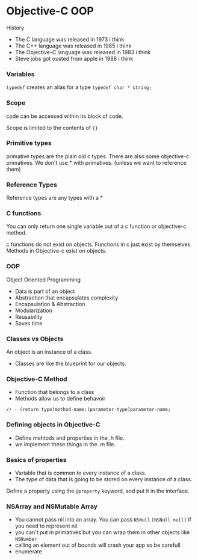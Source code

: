 # Objective-C OOP

History

* The C language was released in 1973 i think
* The C++ language was released in 1985 i think
* The Objective-C language was released in 1983 i think
* Steve jobs got ousted from apple in 1988 i think


### Variables

`typedef` creates an alias for a type
`typedef char * string;`

### Scope

code can be accessed within its block of code.

Scope is limited to the contents of `{}`

### Primitive types

primative types are the plain old c types.
There are also some objective-c primatives.
We don't use * with primatives. (unless we want to reference them)

### Reference Types

Reference types are any types with a *

### C functions

You can only return one single variable out of a c function or objective-c method. 

c functions do not exist on objects.
Functions in c just exist by themselves.
Methods in Objective-c exist on objects.

### OOP

Object Oriented Programming

* Data is part of an object
* Abstraction that encapsulates complexity
* Encapsulation & Abstraction
* Modularization
* Reusability
* Saves time

### Classes vs Objects

An object is an instance of a class. 

* Classes are like the blueprint for our objects.

### Objective-C Method

* Function that belongs to a class
* Methods allow us to define behavoir

```
// - (return type)method-name:(parameter-type)parameter-name;
```

### Defining objects in Objective-C

* Define mehtods and properties in the .h file.
* we implement these things in the .m file.

### Basics of properties

* Variable that is common to every instance of a class.
* The type of data that is going to be stored on every instance of a class.

Define a property using the `@property` keyword, and put it in the interface.


### NSArray and NSMutable Array

* You cannot pass nil into an array. You can pass `NSNull` `[NSNull null]` if you need to represent nil.
* you can't put in primatives but you can wrap them in other objects like  `NSNumber`
* calling an element out of bounds will crash your app so be carefull
* enumerate


